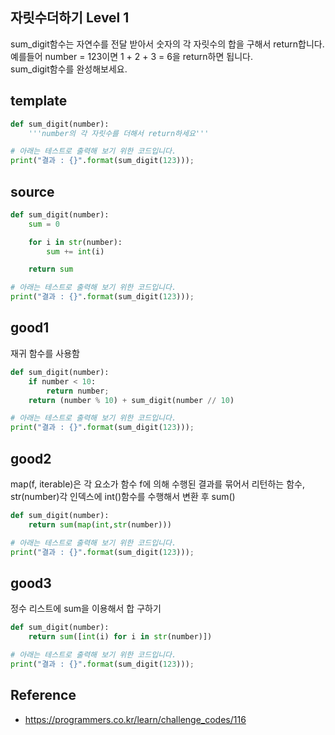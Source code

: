 ## 자릿수더하기 Level 1

sum_digit함수는 자연수를 전달 받아서 숫자의 각 자릿수의 합을 구해서 return합니다.  
예를들어 number = 123이면 1 + 2 + 3 = 6을 return하면 됩니다.  
sum_digit함수를 완성해보세요.   

## template
```python
def sum_digit(number):
    '''number의 각 자릿수를 더해서 return하세요'''

# 아래는 테스트로 출력해 보기 위한 코드입니다.
print("결과 : {}".format(sum_digit(123)));
```

## source
```python
def sum_digit(number):
    sum = 0

    for i in str(number):
        sum += int(i)

    return sum

# 아래는 테스트로 출력해 보기 위한 코드입니다.
print("결과 : {}".format(sum_digit(123)));
```

## good1
재귀 함수를 사용함
```python
def sum_digit(number):
    if number < 10:
        return number;
    return (number % 10) + sum_digit(number // 10)

# 아래는 테스트로 출력해 보기 위한 코드입니다.
print("결과 : {}".format(sum_digit(123)));
```

## good2
map(f, iterable)은 각 요소가 함수 f에 의해 수행된 결과를 묶어서 리턴하는 함수,  
str(number)각 인덱스에 int()함수를 수행해서 변환 후 sum()  
```python
def sum_digit(number):
    return sum(map(int,str(number)))

# 아래는 테스트로 출력해 보기 위한 코드입니다.
print("결과 : {}".format(sum_digit(123)));
```

## good3
정수 리스트에 sum을 이용해서 합 구하기
```python
def sum_digit(number):
    return sum([int(i) for i in str(number)])

# 아래는 테스트로 출력해 보기 위한 코드입니다.
print("결과 : {}".format(sum_digit(123)));
```

## Reference
* https://programmers.co.kr/learn/challenge_codes/116
